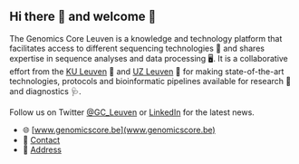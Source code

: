 ## Hi there 👋 and welcome 🤗 

The Genomics Core Leuven is a knowledge and technology platform that facilitates access to different sequencing technologies :dna:  and shares expertise in sequence analyses and data processing :desktop_computer:. It is a collaborative effort from the [KU Leuven](https://gbiomed.kuleuven.be/nl/cme) :school: and [UZ Leuven](https://www.uzleuven.be/nl/centrum-menselijke-erfelijkheid) :hospital: for making state-of-the-art technologies, protocols and bioinformatic pipelines available for research :microscope: and diagnostics :stethoscope:.

Follow us on Twitter [@GC_Leuven](https://twitter.com/@GC_Leuven) or [LinkedIn](https://www.linkedin.com/company/genomics-core-leuven/) for the latest news.

- 🌐 [www.genomicscore.be](www.genomicscore.be)
- 📧 [Contact](mailto:info@genomicscore.be)
- 🧭 [Address](https://osm.org/go/0EozWMdOk-?relation=7691228)




<!--

![logo](profile/images/gc.png)

**Here are some ideas to get you started:**

🙋‍♀️ A short introduction - what is your organization all about?
### 👩‍💻 Useful resources

🌈 Contribution guidelines - how can the community get involved?

🍿 Fun facts - what does your team eat for breakfast?
🧙 Remember, you can do mighty things with the power of [Markdown](https://guides.github.com/features/mastering-markdown/)
-->
